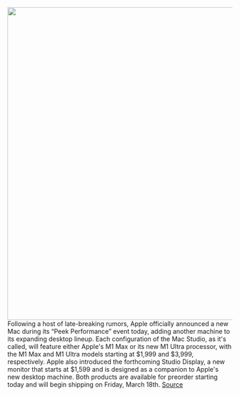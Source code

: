 <img src='https://cdn.vox-cdn.com/thumbor/iaeygPe2vWy8EFHI3VP3skIOeGw=/0x0:1960x1400/1200x800/filters:focal(824x544:1136x856)/cdn.vox-cdn.com/uploads/chorus_image/image/70596074/Apple_Mac_Studio_and_Studio_Display_Press_Image.10.jpeg' width='700px' /><br/>
Following a host of late-breaking rumors, Apple officially announced a new Mac during its “Peek Performance” event today, adding another machine to its expanding desktop lineup. Each configuration of the Mac Studio, as it's called, will feature either Apple's M1 Max or its new M1 Ultra processor, with the M1 Max and M1 Ultra models starting at $1,999 and $3,999, respectively. Apple also introduced the forthcoming Studio Display, a new monitor that starts at $1,599 and is designed as a companion to Apple's new desktop machine. Both products are available for preorder starting today and will begin shipping on Friday, March 18th.
<a href='https://www.theverge.com/2022/3/8/22958569/apple-mac-studio-m1-max-ultra-display-preorder-how-to-buy-price-release-date'> Source <a/>